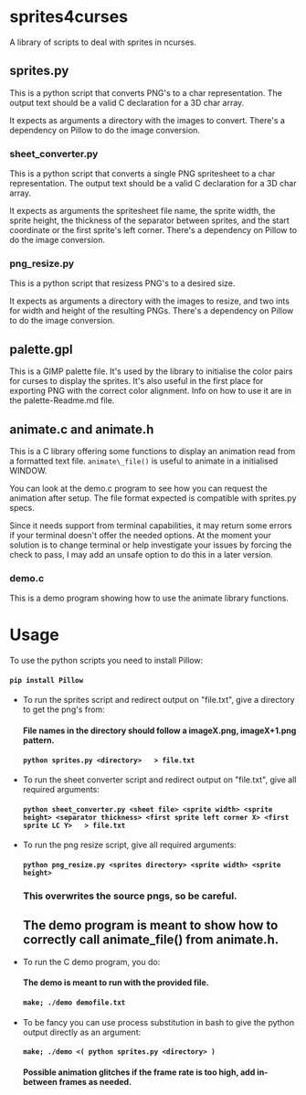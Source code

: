 # sprites4curses

A library of scripts to deal with sprites in ncurses.

## sprites.py

This is a python script that converts PNG's to a char representation.
The output text should be a valid C declaration for a 3D char array.

It expects as arguments a directory with the images to convert.
There's a dependency on Pillow to do the image conversion.

### sheet_converter.py

This is a python script that converts a single PNG spritesheet to a char representation.
The output text should be a valid C declaration for a 3D char array.

It expects as arguments the spritesheet file name, the sprite width, the sprite height, the thickness of the separator between sprites, and the start coordinate or the first sprite's left corner.
There's a dependency on Pillow to do the image conversion.

### png_resize.py

This is a python script that resizess PNG's to a desired size.

It expects as arguments a directory with the images to resize, and two ints for width and height of the resulting PNGs.
There's a dependency on Pillow to do the image conversion.

## palette.gpl

This is a GIMP palette file.
It's used by the library to initialise the color pairs for curses to display the sprites.
It's also useful in the first place for exporting PNG with the correct color alignment.
Info on how to use it are in the palette-Readme.md file.

## animate.c and animate.h

This is a C library offering some functions to display an animation read from a formatted text file.
`animate\_file()` is useful to animate in a initialised WINDOW.

You can look at the demo.c program to see how you can request the animation after setup.
The file format expected is compatible with sprites.py specs.

Since it needs support from terminal capabilities, it may return some errors if your terminal doesn't offer the needed options.
At the moment your solution is to change terminal or help investigate your issues by forcing the check to pass, I may add an unsafe option to do this in a later version.

### demo.c

This is a demo program showing how to use the animate library functions.


# Usage

To use the python scripts you need to install Pillow:

#### `pip install Pillow`

- To run the sprites script and redirect output on "file.txt", give a directory to get the png's from:

  #### File names in the directory should follow a imageX.png, imageX+1.png pattern.
  #### `python sprites.py <directory>   > file.txt`

- To run the sheet converter script and redirect output on "file.txt", give all required arguments:

  #### `python sheet_converter.py <sheet file> <sprite width> <sprite height> <separator thickness> <first sprite left corner X> <first sprite LC Y>   > file.txt`

- To run the png resize script, give all required arguments:

  #### `python png_resize.py <sprites directory> <sprite width> <sprite height>`
  ### This overwrites the source pngs, so be careful.

  ## The demo program is meant to show how to correctly call animate_file() from animate.h.

- To run the C demo program, you do:
  #### The demo is meant to run with the provided file.
  ####
  #### `make; ./demo demofile.txt`

- To be fancy you can use process substitution in bash to give the python output directly as an argument:

  #### `make; ./demo <( python sprites.py <directory> )`
  #### Possible animation glitches if the frame rate is too high, add in-between frames as needed.
